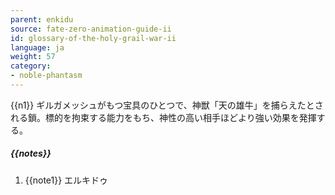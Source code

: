 ```yaml
---
parent: enkidu
source: fate-zero-animation-guide-ii
id: glossary-of-the-holy-grail-war-ii
language: ja
weight: 57
category:
- noble-phantasm
---
```


{{n1}}
ギルガメッシュがもつ宝具のひとつで、神獣「天の雄牛」を捕らえたとされる鎖。標的を拘束する能力をもち、神性の高い相手ほどより強い効果を発揮する。

##### {{notes}}

1. {{note1}} エルキドゥ
